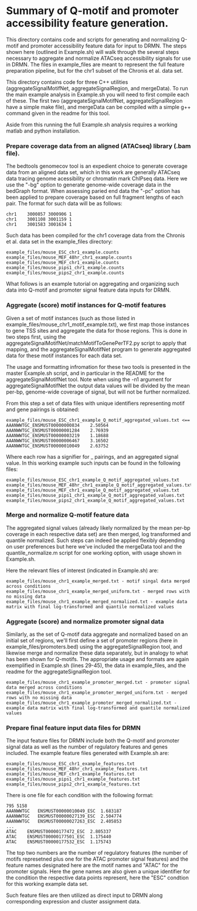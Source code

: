 # Summary of Q-motif and promoter accessibility feature generation. 

  This directory contains code and scripts for generating and normalizing Q-motif and promoter accessibility feature data for input to DRMN. The steps shown here (outlined in Example.sh) will walk through the several steps necessary to aggregate and normalize ATACseq accessibility signals for use in DRMN. The files in example_files are meant to represent the full feature preparation pipeline, but for the chr1 subset of the Chronis et al. data set. 

This directory contains code for three C++ utilities (aggregateSignalMotifNet, aggregateSignalRegion, and mergeData). To run the main example analysis in Example.sh you will need to first compile each of these. The first two (aggregateSignalMotifNet, aggregateSignalRegion have a simple make file), and mergeData can be compiled with a simple g++ command given in the readme for this tool.

Aside from this running the full Example.sh analysis requires a working matlab and python installation. 

### Prepare coverage data from an aligned (ATACseq) library (.bam file). 

  The bedtools genomecov tool is an expedient choice to generate coverage data from an aligned data set, which in this work are generally ATACseq data tracing genome acessibility or chromatin mark ChIPseq data. Here we use the "-bg" option to generate genome-wide coverage data in the bedGraph format. When assessing paried end data the "-pc" option has been applied to prepare coverage based on full fragment lengths of each pair. The format for such data will be as follows:
  
```
chr1	3000857	3000906	1
chr1	3001108	3001159	1
chr1	3001583	3001634	1
```

Such data has been compiled for the chr1 coverage data from the Chronis et al. data set in the example_files directory:

```
example_files/mouse_ESC_chr1_example.counts
example_files/mouse_MEF_48hr_chr1_example.counts
example_files/mouse_MEF_chr1_example.counts
example_files/mouse_pips1_chr1_example.counts
example_files/mouse_pips2_chr1_example.counts
```
What follows is an example tutorial on aggregating and organizing such data into Q-motif and promoter signal feature data inputs for DRMN. 

### Aggregate (score) motif instances for Q-motif features

Given a set of motif instances (such as those listed in example_files/mouse_chr1_motif_example.txt), we first map those instances to gene TSS sites and aggregate the data for those regions. This is done in two steps first, using the aggregateSignalMotifNet/matchMotifToGenePerTF2.py script to apply that mapping, and the aggregateSignalMotifNet program to generate aggregated data for these motif instances for each data set. 

The usage and formatting infromation for these two tools is presented in the master Example.sh script, and in particular in the README for the aggregateSignalMotifNet tool. Note when using the -n1 argument for aggregateSignalMotifNet the output data values will be divided by the mean per-bp, genome-wide coverage of signal, but will not be further normalized.

From this step a set of data files with unique identifiers representing motif and gene pairings is obtained:
```
example_files/mouse_ESC_chr1_example_Q_motif_aggregated_values.txt <==
AAANWWTGC_ENSMUST00000000834	2.50564
AAANWWTGC_ENSMUST00000001284	2.76939
AAANWWTGC_ENSMUST00000003219	1.18688
AAANWWTGC_ENSMUST00000006467	3.16502
AAANWWTGC_ENSMUST00000010049	2.63752
```

Where each row has a signifier for <motif>_<gene> pairings, and an aggregated signal value. In this working example such inputs can be found in the following files:

```
example_files/mouse_ESC_chr1_example_Q_motif_aggregated_values.txt
example_files/mouse_MEF_48hr_chr1_example_Q_motif_aggregated_values.txt
example_files/mouse_MEF_chr1_example_Q_motif_aggregated_values.txt
example_files/mouse_pips1_chr1_example_Q_motif_aggregated_values.txt
example_files/mouse_pips2_chr1_example_Q_motif_aggregated_values.txt
```

### Merge and normalize Q-motif feature data

The aggregated signal values (already likely normalized by the mean per-bp coverage in each respective data set) are then merged, log transformed and quantile normalized. Such steps can indeed be applied flexibly depending on user preferences but here we've included the mergeData tool and the quantile_normalize.m script for one working option, with usage shown in Example.sh. 

Here the relevant files of interest (indicated in Example.sh) are:
```
example_files/mouse_chr1_example_merged.txt - motif singal data merged across conditions
example_files/mouse_chr1_example_merged_uniform.txt - merged rows with no missing data
example_files/mouse_chr1_example_merged_normalized.txt - example data matrix with final log-transformed and quantile normalized values
```
### Aggregate (score) and normalize promoter signal data

Similarly, as the set of Q-motif data aggregate and normalized based on an initial set of regions, we'll first define a set of promoter regions (here in example_files/promoters.bed) using the aggregateSignalRegion tool, and likewise merge and normalize these data separately, but in analogy to what has been shown for Q-motifs. The appropriate usage and formats are again exemplified in Example.sh (lines 29-45), the data in example_files, and the readme for the aggregateSignalRegion tool.

```
example_files/mouse_chr1_example_promoter_merged.txt - promoter signal data merged across conditions
example_files/mouse_chr1_example_promoter_merged_uniform.txt - merged rows with no missing data
example_files/mouse_chr1_example_promoter_merged_normalized.txt - example data matrix with final log-transformed and quantile normalized values
```

### Prepare final feature input data files for DRMN 

The input feature files for DRMN include both the Q-motif and promoter signal data as well as the number of regulatory features and genes included. The example feature files generated with Example.sh are:
```
example_files/mouse_ESC_chr1_example_features.txt
example_files/mouse_MEF_48hr_chr1_example_features.txt
example_files/mouse_MEF_chr1_example_features.txt
example_files/mouse_pips1_chr1_example_features.txt
example_files/mouse_pips2_chr1_example_features.txt
```

There is one file for each condition with the following format:

```
795	5158
AAANWWTGC	ENSMUST00000010049_ESC	1.683187
AAANWWTGC	ENSMUST00000027139_ESC	2.504774
AAANWWTGC	ENSMUST00000027263_ESC	2.405853
...
ATAC	ENSMUST00000177472_ESC	2.805337
ATAC	ENSMUST00000177501_ESC	1.175440
ATAC	ENSMUST00000177532_ESC	1.175743
```
The top two numbers are the number of regulatory features (the number of motifs represetned plus one for the ATAC promoter signal features) and the feature names designated here are the motif names and "ATAC" for the promoter signals. Here the gene names are also given a unique identifier for the condition the respective data points represent, here the "ESC" condtion for this working example data set. 

Such feature files are then utilized as direct input to DRMN along corresponding expression and cluster assignment data. 



